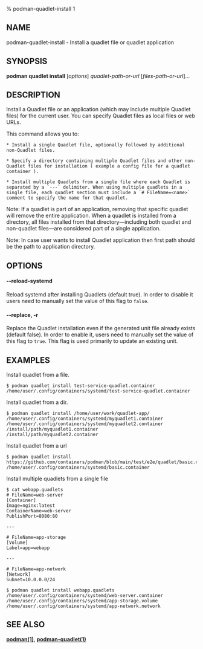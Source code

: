 % podman-quadlet-install 1

## NAME
podman\-quadlet\-install - Install a quadlet file or quadlet application

## SYNOPSIS
**podman quadlet install** [*options*] *quadlet-path-or-url* [*files-path-or-url*]...

## DESCRIPTION

Install a Quadlet file or an application (which may include multiple Quadlet files) for the current user. You can specify Quadlet files as local files or web URLs.

This command allows you to:

    * Install a single Quadlet file, optionally followed by additional non-Quadlet files.

    * Specify a directory containing multiple Quadlet files and other non-Quadlet files for installation ( example a config file for a quadlet container ).

    * Install multiple Quadlets from a single file where each Quadlet is separated by a `---` delimiter. When using multiple quadlets in a single file, each quadlet section must include a `# FileName=<name>` comment to specify the name for that quadlet.

Note: If a quadlet is part of an application, removing that specific quadlet will remove the entire application. When a quadlet is installed from a directory, all files installed from that directory—including both quadlet and non-quadlet files—are considered part of a single application.

Note: In case user wants to install Quadlet application then first path should be the path to application directory.

## OPTIONS

#### **--reload-systemd**

Reload systemd after installing Quadlets (default true).
In order to disable it users need to manually set the value
of this flag to `false`.

#### **--replace**, **-r**

Replace the Quadlet installation even if the generated unit file already exists (default false).
In order to enable it, users need to manually set the value
of this flag to `true`. This flag is used primarily to update an existing unit.

## EXAMPLES

Install quadlet from a file.

```
$ podman quadlet install test-service-quadlet.container
/home/user/.config/containers/systemd/test-service-quadlet.container
```

Install quadlet from a dir.

```
$ podman quadlet install /home/user/work/quadlet-app/
/home/user/.config/containers/systemd/myquadlet1.container
/home/user/.config/containers/systemd/myquadlet2.container
/install/path/myquadlet1.container
/install/path/myquadlet2.container
```

Install quadlet from a url
```
$ podman quadlet install https://github.com/containers/podman/blob/main/test/e2e/quadlet/basic.container
/home/user/.config/containers/systemd/basic.container
```

Install multiple quadlets from a single file
```
$ cat webapp.quadlets
# FileName=web-server
[Container]
Image=nginx:latest
ContainerName=web-server
PublishPort=8080:80

---

# FileName=app-storage
[Volume]
Label=app=webapp

---

# FileName=app-network
[Network]
Subnet=10.0.0.0/24

$ podman quadlet install webapp.quadlets
/home/user/.config/containers/systemd/web-server.container
/home/user/.config/containers/systemd/app-storage.volume
/home/user/.config/containers/systemd/app-network.network
```

## SEE ALSO
**[podman(1)](podman.1.md)**, **[podman-quadlet(1)](podman-quadlet.1.md)**
